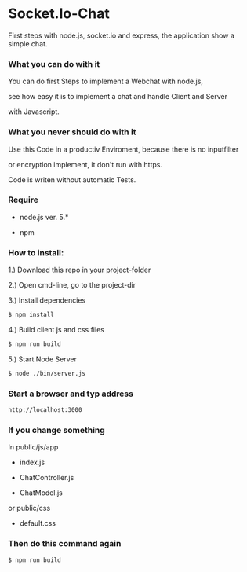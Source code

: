 # Socket.Io-Chat


First steps with node.js, socket.io and express, the application
show a simple chat.


### What you can do with it

You can do first Steps to implement a Webchat with node.js,

see how easy it is to implement a chat and handle Client and Server

with Javascript.


### What you never should do with it

Use this Code in a productiv Enviroment, because there is no inputfilter

or encryption implement, it don't run with https.

Code is writen without automatic Tests.


### Require

- node.js ver. 5.*

- npm



### How to install:

1.) Download this repo in your project-folder

2.) Open cmd-line, go to the project-dir

3.) Install dependencies

```sh
$ npm install
```

4.) Build client js and css files

```sh
$ npm run build
```

5.) Start Node Server

```sh
$ node ./bin/server.js
```



### Start a browser and typ address

```sh
http://localhost:3000
```



### If you change something


In public/js/app

- index.js

- ChatController.js

- ChatModel.js


or public/css

- default.css


### Then do this command again

```sh
$ npm run build
```


